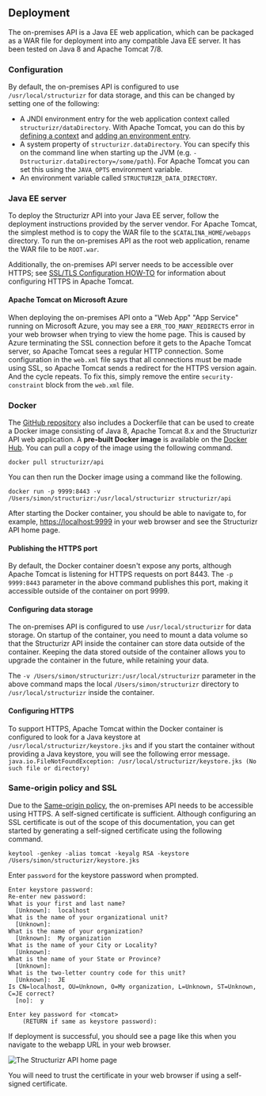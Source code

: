 ## Deployment

The on-premises API is a Java EE web application, which can be packaged as a WAR file for deployment into any compatible Java EE server.
It has been tested on Java 8 and Apache Tomcat 7/8.

### Configuration

By default, the on-premises API is configured to use ```/usr/local/structurizr``` for data storage, and this can be changed by setting one of the following:

- A JNDI environment entry for the web application context called ```structurizr/dataDirectory```. With Apache Tomcat, you can do this by [defining a context](http://tomcat.apache.org/tomcat-7.0-doc/config/context.html#Defining_a_context)
and [adding an environment entry](http://tomcat.apache.org/tomcat-7.0-doc/config/context.html#Environment_Entries).
- A system property of ```structurizr.dataDirectory```. You can specify this on the command line when starting up the JVM (e.g. ```-Dstructurizr.dataDirectory=/some/path```). For Apache Tomcat you can set this using the ```JAVA_OPTS``` environment variable.
- An environment variable called ```STRUCTURIZR_DATA_DIRECTORY```.

### Java EE server

To deploy the Structurizr API into your Java EE server, follow the deployment instructions provided by the server vendor.
For Apache Tomcat, the simplest method is to copy the WAR file to the ```$CATALINA_HOME/webapps``` directory.
To run the on-premises API as the root web application, rename the WAR file to be ```ROOT.war```.

Additionally, the on-premises API server needs to be accessible over HTTPS; see [SSL/TLS Configuration HOW-TO](https://tomcat.apache.org/tomcat-8.0-doc/ssl-howto.html) for information about configuring HTTPS in Apache Tomcat.

#### Apache Tomcat on Microsoft Azure

When deploying the on-premises API onto a "Web App" "App Service" running on Microsoft Azure, you may see a ```ERR_TOO_MANY_REDIRECTS``` error in your web browser when trying to view the home page.
This is caused by Azure terminating the SSL connection before it gets to the Apache Tomcat server, so Apache Tomcat sees a regular HTTP connection.
Some configuration in the ```web.xml``` file says that all connections must be made using SSL, so Apache Tomcat sends a redirect for the HTTPS version again. And the cycle repeats.
To fix this, simply remove the entire ```security-constraint``` block from the ```web.xml``` file.

### Docker

The [GitHub repository](https://github.com/structurizr/api) also includes a Dockerfile that can be used to create a Docker image consisting of Java 8, Apache Tomcat 8.x and the Structurizr API web application.
A __pre-built Docker image__ is available on the [Docker Hub](https://hub.docker.com/r/structurizr/api/). You can pull a copy of the image using the following command.

```
docker pull structurizr/api
```

You can then run the Docker image using a command like the following.

```
docker run -p 9999:8443 -v /Users/simon/structurizr:/usr/local/structurizr structurizr/api
```

After starting the Docker container, you should be able to navigate to, for example, [https://localhost:9999](https://localhost:9999) in your web browser and see the Structurizr API home page.

#### Publishing the HTTPS port

By default, the Docker container doesn't expose any ports, although Apache Tomcat is listening for HTTPS requests on port 8443. The ```-p 9999:8443``` parameter in the above command publishes this port, making it accessible outside of the container on port 9999.

#### Configuring data storage

The on-premises API is configured to use ```/usr/local/structurizr``` for data storage. On startup of the container, you need to mount a data volume so that the Structurizr API inside the container can store data outside of the container. Keeping the data stored outside of the container allows you to upgrade the container in the future, while retaining your data.

The ```-v /Users/simon/structurizr:/usr/local/structurizr``` parameter in the above command maps the local ```/Users/simon/structurizr``` directory to ```/usr/local/structurizr``` inside the container.

#### Configuring HTTPS

To support HTTPS, Apache Tomcat within the Docker container is configured to look for a Java keystore at ```/usr/local/structurizr/keystore.jks``` and if you start the container without providing a Java keystore, you will see the following error message.
```java.io.FileNotFoundException: /usr/local/structurizr/keystore.jks (No such file or directory)```

### Same-origin policy and SSL

Due to the [Same-origin policy](https://developer.mozilla.org/en-US/docs/Web/Security/Same-origin_policy), the on-premises API needs to be accessible using HTTPS. A self-signed certificate is sufficient.
Although configuring an SSL certificate is out of the scope of this documentation, you can get started by generating a self-signed certificate using the following command.

```
keytool -genkey -alias tomcat -keyalg RSA -keystore /Users/simon/structurizr/keystore.jks
```

Enter ```password``` for the keystore password when prompted.

```
Enter keystore password:  
Re-enter new password: 
What is your first and last name?
  [Unknown]:  localhost
What is the name of your organizational unit?
  [Unknown]:  
What is the name of your organization?
  [Unknown]:  My organization
What is the name of your City or Locality?
  [Unknown]:  
What is the name of your State or Province?
  [Unknown]:  
What is the two-letter country code for this unit?
  [Unknown]:  JE
Is CN=localhost, OU=Unknown, O=My organization, L=Unknown, ST=Unknown, C=JE correct?
  [no]:  y

Enter key password for <tomcat>
	(RETURN if same as keystore password): 
```

If deployment is successful, you should see a page like this when you navigate to the webapp URL in your web browser.

![The Structurizr API home page](structurizr-api-home-page.png)

You will need to trust the certificate in your web browser if using a self-signed certificate.
